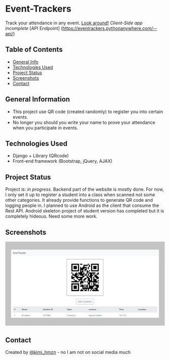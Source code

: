 # Event-Trackers
Track your attendance in any event. [Look around!](https://eventrackers.pythonanywhere.com) _Client-Side app incomplete_
[API Endpoint] (https://eventrackers.pythonanywhere.com/--api/)

## Table of Contents
* [General Info](#general-information)
* [Technologies Used](#technologies-used)
* [Project Status](#project-status)
* [Screenshots](#screenshots)
* [Contact](#contact)

## General Information
- This project use QR code (created randomly) to register you into certain events.
- No longer you should you write your name to prove your attendance when you participate in events.

## Technologies Used
- Django + Library (QRcode)
- Front-end framework (Bootstrap, jQuery, AJAX)

## Project Status
Project is: _in progress_. Backend part of the website is mostly done. For now, I only set it up to register a student into a class when scanned not some other categories. It already provide functions to generate QR code and logging people in. I planned to use Android as the client that consume the Rest API. Android skeleton project of student version has completed but it is completely hideous. Need some more work.

## Screenshots
![Example screenshot](./img/screenshot.png)

## Contact
Created by [@kimi_hmzn](https://twitter.com/HakimiHamzan) - no I am not on social media much
